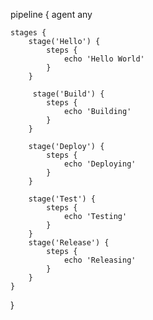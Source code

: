 pipeline {
    agent any

    stages {
        stage('Hello') {
            steps {
                echo 'Hello World'
            }
        }
    
         stage('Build') {
            steps {
                echo 'Building'
            }
        }
    
        stage('Deploy') {
            steps {
                echo 'Deploying'
            }
        }
    
        stage('Test') {
            steps {
                echo 'Testing'
            }
        }
        stage('Release') {
            steps {
                echo 'Releasing'
            }
        }
    }
}
